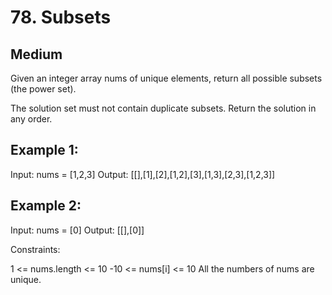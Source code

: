 # 78. Subsets

## Medium

Given an integer array nums of unique elements, return all possible
subsets
(the power set).

The solution set must not contain duplicate subsets. Return the solution in any order.

## Example 1:

Input: nums = [1,2,3]
Output: [[],[1],[2],[1,2],[3],[1,3],[2,3],[1,2,3]]

## Example 2:

Input: nums = [0]
Output: [[],[0]]

Constraints:

1 <= nums.length <= 10
-10 <= nums[i] <= 10
All the numbers of nums are unique.
